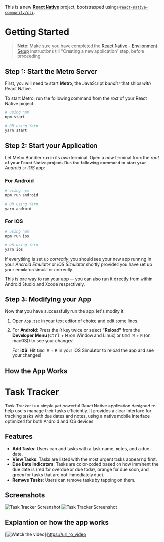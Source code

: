This is a new [**React Native**](https://reactnative.dev) project, bootstrapped using [`@react-native-community/cli`](https://github.com/react-native-community/cli).

# Getting Started

>**Note**: Make sure you have completed the [React Native - Environment Setup](https://reactnative.dev/docs/environment-setup) instructions till "Creating a new application" step, before proceeding.

## Step 1: Start the Metro Server

First, you will need to start **Metro**, the JavaScript _bundler_ that ships _with_ React Native.

To start Metro, run the following command from the _root_ of your React Native project:

```bash
# using npm
npm start

# OR using Yarn
yarn start
```

## Step 2: Start your Application

Let Metro Bundler run in its _own_ terminal. Open a _new_ terminal from the _root_ of your React Native project. Run the following command to start your _Android_ or _iOS_ app:

### For Android

```bash
# using npm
npm run android

# OR using Yarn
yarn android
```

### For iOS

```bash
# using npm
npm run ios

# OR using Yarn
yarn ios
```

If everything is set up _correctly_, you should see your new app running in your _Android Emulator_ or _iOS Simulator_ shortly provided you have set up your emulator/simulator correctly.

This is one way to run your app — you can also run it directly from within Android Studio and Xcode respectively.

## Step 3: Modifying your App

Now that you have successfully run the app, let's modify it.

1. Open `App.tsx` in your text editor of choice and edit some lines.
2. For **Android**: Press the <kbd>R</kbd> key twice or select **"Reload"** from the **Developer Menu** (<kbd>Ctrl</kbd> + <kbd>M</kbd> (on Window and Linux) or <kbd>Cmd ⌘</kbd> + <kbd>M</kbd> (on macOS)) to see your changes!

   For **iOS**: Hit <kbd>Cmd ⌘</kbd> + <kbd>R</kbd> in your iOS Simulator to reload the app and see your changes!

## How the App Works

# Task Tracker

Task Tracker is a simple yet powerful React Native application designed to help users manage their tasks efficiently. It provides a clear interface for tracking tasks with due dates and notes, using a native mobile interface optimized for both Android and iOS devices.

## Features

- **Add Tasks**: Users can add tasks with a task name, notes, and a due date.
- **View Tasks**: Tasks are listed with the most urgent tasks appearing first.
- **Due Date Indicators**: Tasks are color-coded based on how imminent the due date is (red for overdue or due today, orange for due soon, and green for tasks that are not immediately due).
- **Remove Tasks**: Users can remove tasks by tapping on them.


## Screenshots

![Task Tracker Screenshot](https://github.com/manjureddyn/ToDo/blob/main/Screenshot%202024-04-20%20at%207.39.59%E2%80%AFPM.png "Screenshot of Task Tracker")
![Task Tracker Screenshot](https://github.com/manjureddyn/ToDo/blob/main/Screenshot%202024-04-20%20at%207.38.38%E2%80%AFPM.png "Screenshot of Task Tracker")

## Explantion on how the app works

[![Watch the video]()]([https://url_to_video](https://github.com/manjureddyn/ToDo/blob/main/video1066720551.mp4)


